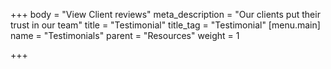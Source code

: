 +++
body = "View Client reviews"
meta_description = "Our clients put their trust in our team"
title = "Testimonial"
title_tag = "Testimonial"
[menu.main]
name = "Testimonials"
parent = "Resources"
weight = 1

+++

